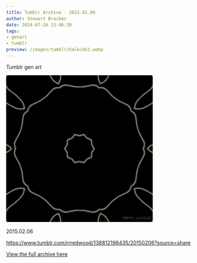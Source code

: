```yaml
---
title: Tumblr Archive - 2015.02.06
author: Stewart Bracken
date: 2024-07-26 13:46:39
tags:
- genart
- tumblr
preview: /images/tumblr/kaleido1.webp
---
```

Tumblr gen art

![2015.02.06](/images/tumblr/kaleido1.webp)

2015.02.06

https://www.tumblr.com/rrredwood/138812198435/20150206?source=share

[View the full archive here](https://www.tumblr.com/rrredwood)